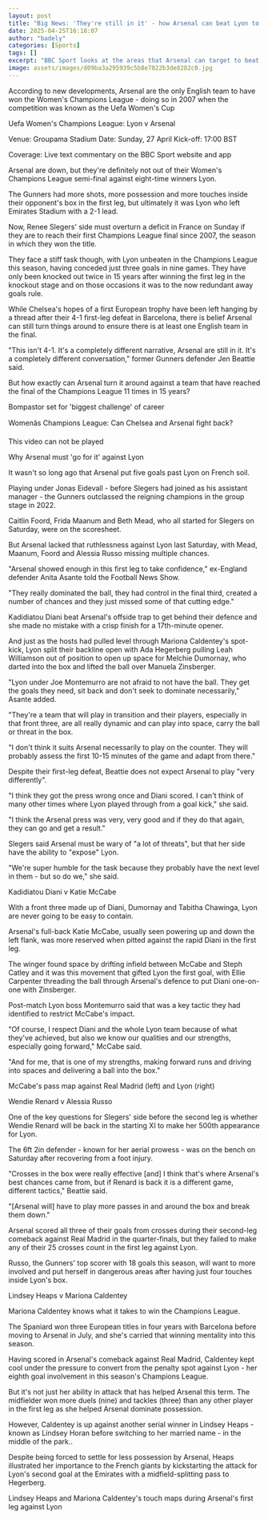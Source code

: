```yaml
---
layout: post
title: "Big News: 'They're still in it' - how Arsenal can beat Lyon to reach final"
date: 2025-04-25T16:18:07
author: "badely"
categories: [Sports]
tags: []
excerpt: "BBC Sport looks at the areas that Arsenal can target to beat eight-time winners Lyon and reach their first Women's Champions League final since 2007."
image: assets/images/d09ba3a295939c5b8e7822b3de8282c0.jpg
---
```


According to new developments, Arsenal are the only English team to have won the Women's Champions League - doing so in 2007 when the competition was known as the Uefa Women's Cup

Uefa Women's Champions League: Lyon v Arsenal

Venue: Groupama Stadium Date: Sunday, 27 April Kick-off: 17:00 BST

Coverage: Live text commentary on the BBC Sport website and app

Arsenal are down, but they're definitely not out of their Women's Champions League semi-final against eight-time winners Lyon.

The Gunners had more shots, more possession and more touches inside their opponent's box in the first leg, but ultimately it was Lyon who left Emirates Stadium with a 2-1 lead.

Now, Renee Slegers' side must overturn a deficit in France on Sunday if they are to reach their first Champions League final since 2007, the season in which they won the title.

They face a stiff task though, with Lyon unbeaten in the Champions League this season, having conceded just three goals in nine games. They have only been knocked out twice in 15 years after winning the first leg in the knockout stage and on those occasions it was to the now redundant away goals rule.

While Chelsea's hopes of a first European trophy have been left hanging by a thread after their 4-1 first-leg defeat in Barcelona, there is belief Arsenal can still turn things around to ensure there is at least one English team in the final.

"This isn't 4-1. It's a completely different narrative, Arsenal are still in it. It's a completely different conversation," former Gunners defender Jen Beattie said.

But how exactly can Arsenal turn it around against a team that have reached the final of the Champions League 11 times in 15 years?

Bompastor set for 'biggest challenge' of career

Womenâs Champions League: Can Chelsea and Arsenal fight back?

This video can not be played

Why Arsenal must 'go for it' against Lyon

It wasn't so long ago that Arsenal put five goals past Lyon on French soil.

Playing under Jonas Eidevall - before Slegers had joined as his assistant manager - the Gunners outclassed the reigning champions in the group stage in 2022.

Caitlin Foord, Frida Maanum and Beth Mead, who all started for Slegers on Saturday, were on the scoresheet.

But Arsenal lacked that ruthlessness against Lyon last Saturday, with Mead, Maanum, Foord and Alessia Russo missing multiple chances.

"Arsenal showed enough in this first leg to take confidence," ex-England defender Anita Asante told the Football News Show.

"They really dominated the ball, they had control in the final third, created a number of chances and they just missed some of that cutting edge."

Kadidiatou Diani beat Arsenal's offside trap to get behind their defence and she made no mistake with a crisp finish for a 17th-minute opener.

And just as the hosts had pulled level through Mariona Caldentey's spot-kick, Lyon split their backline open with Ada Hegerberg pulling Leah Williamson out of position to open up space for Melchie Dumornay, who darted into the box and lifted the ball over Manuela Zinsberger.

"Lyon under Joe Montemurro are not afraid to not have the ball. They get the goals they need, sit back and don't seek to dominate necessarily," Asante added.

"They're a team that will play in transition and their players, especially in that front three, are all really dynamic and can play into space, carry the ball or threat in the box.

"I don't think it suits Arsenal necessarily to play on the counter. They will probably assess the first 10-15 minutes of the game and adapt from there."

Despite their first-leg defeat, Beattie does not expect Arsenal to play "very differently".

"I think they got the press wrong once and Diani scored. I can't think of many other times where Lyon played through from a goal kick," she said.

"I think the Arsenal press was very, very good and if they do that again, they can go and get a result."

Slegers said Arsenal must be wary of "a lot of threats", but that her side have the ability to "expose" Lyon.

"We're super humble for the task because they probably have the next level in them - but so do we," she said. 

Kadidiatou Diani v Katie McCabe

With a front three made up of Diani, Dumornay and Tabitha Chawinga, Lyon are never going to be easy to contain.

Arsenal's full-back Katie McCabe, usually seen powering up and down the left flank, was more reserved when pitted against the rapid Diani in the first leg.

The winger found space by drifting infield between McCabe and Steph Catley and it was this movement that gifted Lyon the first goal, with Ellie Carpenter threading the ball through Arsenal's defence to put Diani one-on-one with Zinsberger.

Post-match Lyon boss Montemurro said that was a key tactic they had identified to restrict McCabe's impact.

"Of course, I respect Diani and the whole Lyon team because of what they've achieved, but also we know our qualities and our strengths, especially going forward," McCabe said.

"And for me, that is one of my strengths, making forward runs and driving into spaces and delivering a ball into the box."

McCabe's pass map against Real Madrid (left) and Lyon (right)

Wendie Renard v Alessia Russo

One of the key questions for Slegers' side before the second leg is whether Wendie Renard will be back in the starting XI to make her 500th appearance for Lyon.

The 6ft 2in defender - known for her aerial prowess - was on the bench on Saturday after recovering from a foot injury.

"Crosses in the box were really effective [and] I think that's where Arsenal's best chances came from, but if Renard is back it is a different game, different tactics," Beattie said.

"[Arsenal will] have to play more passes in and around the box and break them down."

Arsenal scored all three of their goals from crosses during their second-leg comeback against Real Madrid in the quarter-finals, but they failed to make any of their 25 crosses count in the first leg against Lyon.

Russo, the Gunners' top scorer with 18 goals this season, will want to more involved and put herself in dangerous areas after having just four touches inside Lyon's box.

Lindsey Heaps v Mariona Caldentey

Mariona Caldentey knows what it takes to win the Champions League.

The Spaniard won three European titles in four years with Barcelona before moving to Arsenal in July, and she's carried that winning mentality into this season.

Having scored in Arsenal's comeback against Real Madrid, Caldentey kept cool under the pressure to convert from the penalty spot against Lyon - her eighth goal involvement in this season's Champions League.

But it's not just her ability in attack that has helped Arsenal this term. The midfielder won more duels (nine) and tackles (three) than any other player in the first leg as she helped Arsenal dominate possession.

However, Caldentey is up against another serial winner in Lindsey Heaps - known as Lindsey Horan before switching to her married name - in the middle of the park..

Despite being forced to settle for less possession by Arsenal, Heaps illustrated her importance to the French giants by kickstarting the attack for Lyon's second goal at the Emirates with a midfield-splitting pass to Hegerberg.

Lindsey Heaps and Mariona Caldentey's touch maps during Arsenal's first leg against Lyon

